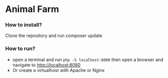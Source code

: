 # Animal Farm

### How to install?
Clone the repository and run composer update

### How to run?
* open a terminal and run `php -S localhost:8080` then open a browser and navigate to [http://localhost:8080](http://localhost:8080)
* Or create a virtualhost with Apache or Nginx
